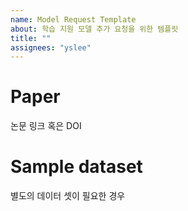 ```yaml
---
name: Model Request Template
about: 학습 지원 모델 추가 요청을 위한 템플릿
title: ""
assignees: "yslee"
---
```


# Paper

논문 링크 혹은 DOI

# Sample dataset

별도의 데이터 셋이 필요한 경우
